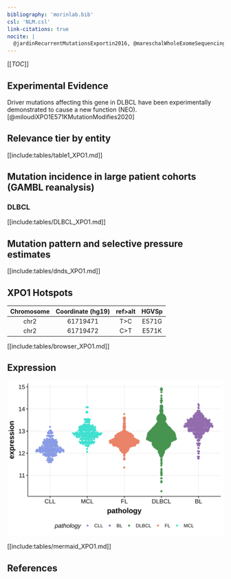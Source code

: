 ```yaml
---
bibliography: 'morinlab.bib'
csl: 'NLM.csl'
link-citations: true
nocite: |
  @jardinRecurrentMutationsExportin2016, @mareschalWholeExomeSequencing2016, @reddyGeneticFunctionalDrivers2017, 
---
```


[[_TOC_]]


## Experimental Evidence

Driver mutations affecting this gene in DLBCL have been experimentally demonstrated to cause a new function (NEO).[@miloudiXPO1E571KMutationModifies2020]

## Relevance tier by entity

[[include:tables/table1_XPO1.md]]

## Mutation incidence in large patient cohorts (GAMBL reanalysis)

### DLBCL
[[include:tables/DLBCL_XPO1.md]]

## Mutation pattern and selective pressure estimates

[[include:tables/dnds_XPO1.md]]

## XPO1 Hotspots

| Chromosome |Coordinate (hg19) | ref>alt | HGVSp | 
 | :---:| :---: | :--: | :---: |
| chr2 | 61719471 | T>C | E571G |
| chr2 | 61719472 | C>T | E571K |

[[include:tables/browser_XPO1.md]]

## Expression
![](images/gene_expression/XPO1_by_pathology.svg)
<!-- ORIGIN: mareschalWholeExomeSequencing2016 -->
<!-- DLBCL: mareschalWholeExomeSequencing2016 -->
<!-- PMBL: jardinRecurrentMutationsExportin2016a -->

[[include:tables/mermaid_XPO1.md]]

## References
